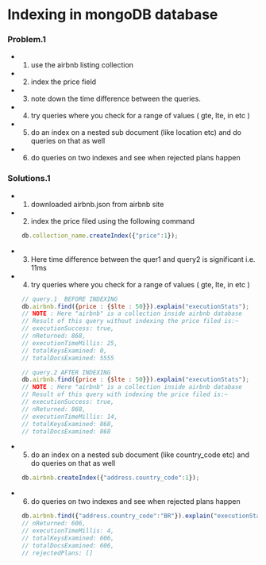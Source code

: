 # Indexing in mongoDB database
### Problem.1
- 1. use the airbnb listing collection
- 2. index the price field
- 3. note down the time difference between the queries.
- 4. try queries where you check for a range of values ( gte, lte, in etc )
- 5. do an index on a nested sub document (like location etc) and do queries on that as well
- 6. do queries on two indexes and see when rejected plans happen

### Solutions.1 
- 1. downloaded airbnb.json from airbnb site
- 2. index the price filed using the following command 
```js
    db.collection_name.createIndex({"price":1});
```
- 3. Here time difference between the quer1 and query2 is significant i.e. 11ms
- 4. try queries where you check for a range of values ( gte, lte, in etc )
```js
    // query.1  BEFORE INDEXING
    db.airbnb.find({price : {$lte : 50}}).explain("executionStats");
    // NOTE : Here "airbnb" is a collection inside airbnb database
    // Result of this query without indexing the price filed is:~
    // executionSuccess: true,
    // nReturned: 868,
    // executionTimeMillis: 25,
    // totalKeysExamined: 0,
    // totalDocsExamined: 5555

    // query.2 AFTER INDEXING
    db.airbnb.find({price : {$lte : 50}}).explain("executionStats");
    // NOTE : Here "airbnb" is a collection inside airbnb database
    // Result of this query with indexing the price filed is:~
    // executionSuccess: true,
    // nReturned: 868,
    // executionTimeMillis: 14,
    // totalKeysExamined: 868,
    // totalDocsExamined: 868
```
- 5. do an index on a nested sub document (like country_code etc) and do queries on that as well
```js
    db.airbnb.createIndex({"address.country_code":1});
```
- 6. do queries on two indexes and see when rejected plans happen
```js
    db.airbnb.find({"address.country_code":"BR"}).explain("executionStats");
    // nReturned: 606,
    // executionTimeMillis: 4,
    // totalKeysExamined: 606,
    // totalDocsExamined: 606,
    // rejectedPlans: []
```

